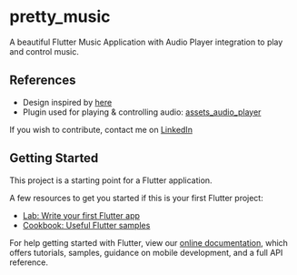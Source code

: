 # pretty_music

A beautiful Flutter Music Application with Audio Player integration to play and control music.

## References

- Design inspired by [here](https://dribbble.com/shots/2908226-Music-UI-Exploration)
- Plugin used for playing & controlling audio: [assets_audio_player](https://pub.dev/packages/assets_audio_player)

If you wish to contribute, contact me on [LinkedIn](https://pk.linkedin.com/in/sakina-abbas)

## Getting Started

This project is a starting point for a Flutter application.

A few resources to get you started if this is your first Flutter project:

- [Lab: Write your first Flutter app](https://flutter.dev/docs/get-started/codelab)
- [Cookbook: Useful Flutter samples](https://flutter.dev/docs/cookbook)

For help getting started with Flutter, view our
[online documentation](https://flutter.dev/docs), which offers tutorials,
samples, guidance on mobile development, and a full API reference.
